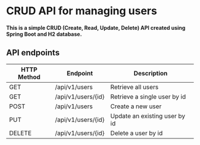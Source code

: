 # CRUD API for managing users
#### This is a simple CRUD (Create, Read, Update, Delete) API created using Spring Boot and H2 database.


## API endpoints

| HTTP Method | Endpoint           | Description                   |
|-------------|--------------------|-------------------------------|
| GET         | /api/v1/users      | Retrieve all users            |
| GET         | /api/v1/users/{id} | Retrieve a single user by id  |
| POST        | /api/v1/users      | Create a new user             |
| PUT         | /api/v1/users/{id} | Update an existing user by id |
| DELETE      | /api/v1/users/{id} | Delete a user by id           |
